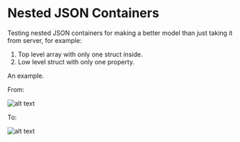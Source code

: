 # Nested JSON Containers

Testing nested JSON containers for making a better model than just taking it from server, for example:
1) Top level array with only one struct inside.
2) Low level struct with only one property.

An example.

From:

![alt text](https://i.ibb.co/5TbNt3B/Screenshot-2019-12-28-at-22-24-49.png "From")

To:

![alt text](https://i.ibb.co/2ynRj2K/Screenshot-2019-12-28-at-22-24-59.png "To")
